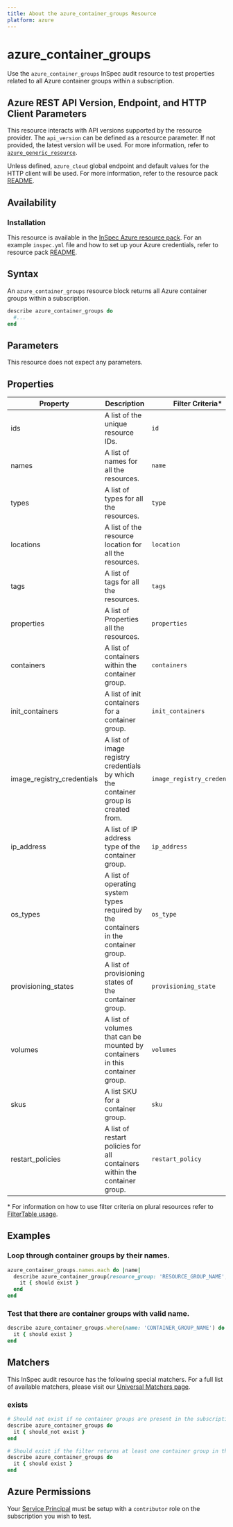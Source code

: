 ```yaml
---
title: About the azure_container_groups Resource
platform: azure
---
```


# azure_container_groups

Use the `azure_container_groups` InSpec audit resource to test properties related to all Azure container groups within a subscription.

## Azure REST API Version, Endpoint, and HTTP Client Parameters

This resource interacts with API versions supported by the resource provider.
The `api_version` can be defined as a resource parameter.
If not provided, the latest version will be used.
For more information, refer to [`azure_generic_resource`](azure_generic_resource.md).

Unless defined, `azure_cloud` global endpoint and default values for the HTTP client will be used.
For more information, refer to the resource pack [README](../../README.md).

## Availability

### Installation

This resource is available in the [InSpec Azure resource pack](https://github.com/inspec/inspec-azure).
For an example `inspec.yml` file and how to set up your Azure credentials, refer to resource pack [README](../../README.md#Service-Principal).

## Syntax

An `azure_container_groups` resource block returns all Azure container groups within a subscription.

```ruby
describe azure_container_groups do
  #...
end
```

## Parameters

This resource does not expect any parameters.

## Properties

|Property            | Description                                                                      | Filter Criteria<superscript>*</superscript> |
|--------------------|----------------------------------------------------------------------------------|------------------|
| ids                | A list of the unique resource IDs.                                               | `id`             |
| names              | A list of names for all the resources.                                           | `name`           |
| types              | A list of types for all the resources.                                           | `type`           |
| locations          | A list of the resource location for all the resources.                           | `location`       |
| tags               | A list of tags for all the resources.                                            | `tags`           |
| properties         | A list of Properties all the resources.                                          | `properties`     |
| containers         | A list of containers within the container group.                                 | `containers`     |
| init_containers    | A list of init containers for a container group.                                 | `init_containers`|
| image_registry_credentials| A list of image registry credentials by which the container group is created from.| `image_registry_credentials` |
| ip_address         | A list of IP address type of the container group.                                | `ip_address`     |
| os_types           | A list of operating system types required by the containers in the container group.| `os_type`      |
| provisioning_states| A list of provisioning states of the container group.                            | `provisioning_state`|
| volumes            | A list of volumes that can be mounted by containers in this container group.     | `volumes`        |
| skus               | A list SKU for a container group.                                                | `sku`            |
| restart_policies   | A list of restart policies for all containers within the container group.        | `restart_policy` |

<superscript>*</superscript> For information on how to use filter criteria on plural resources refer to [FilterTable usage](https://github.com/inspec/inspec/blob/master/dev-docs/filtertable-usage.md).

## Examples

### Loop through container groups by their names.

```ruby
azure_container_groups.names.each do |name|
  describe azure_container_group(resource_group: 'RESOURCE_GROUP_NAME', name: 'CONTAINER_GROUP_NAME') do
    it { should exist }
  end
end
```
### Test that there are container groups with valid name.

```ruby
describe azure_container_groups.where(name: 'CONTAINER_GROUP_NAME') do
  it { should exist }
end
```

## Matchers

This InSpec audit resource has the following special matchers. For a full list of available matchers, please visit our [Universal Matchers page](https://www.inspec.io/docs/reference/matchers/).

### exists

```ruby
# Should not exist if no container groups are present in the subscription
describe azure_container_groups do
  it { should_not exist }
end

# Should exist if the filter returns at least one container group in the subscription
describe azure_container_groups do
  it { should exist }
end
```
## Azure Permissions

Your [Service Principal](https://docs.microsoft.com/en-us/azure/azure-resource-manager/resource-group-create-service-principal-portal) must be setup with a `contributor` role on the subscription you wish to test.